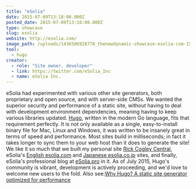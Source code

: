 ```yaml
---
title: "eSolia"
date: 2015-07-09T13:18:00.000Z
posted_date: 2015-07-09T13:18:00.000Z
type: showcase
slug: esolia
website: http://esolia.com/
image_path: /uploads/1436586928778_thenewdynamic-showcase-esolia-com-150710.jpg
tool:
  - hugo
creator:
  - role: "Site owner, developer"
  - link: https://twitter.com/eSolia_Inc
  - name: eSolia Inc.
---
```

eSolia had experimented with various other site generators, both proprietary and open source, and with server-side CMSs. We wanted the superior security and performance of a static site, without having to deal with development environment dependencies, meaning having to keep various libraries updated. [Hugo](http://gohugo.io/), written in the modern Go language, fits that requirement perfectly. It is not only available as a single, easy-to-install binary file for Mac, Linux and Windows, it was written to be insanely great in terms of speed and performance. Most sites build in milliseconds; in fact it takes longer to sync them to your web host than it does to generate the site! We like it so much that we built my personal site [Rick Cogley Central](http://rick.cogley.info/), eSolia's [English esolia.com](http://esolia.com/) and [Japanese esolia.co.jp](http://esolia.co.jp/) sites, and finally, eSolia's professional blog at [eSolia.pro](http://esolia.pro/) in it. As of July 2015, Hugo's community is vibrant, development is actively proceeding, and we'd love to welcome new users to the fold. Also see:[Why Hugo? A static site generator optimized for performance](http://esolia.pro/en/why-did-esolia-choose-hugo/)[](http://esolia.pro/en/why-did-esolia-choose-hugo/)

